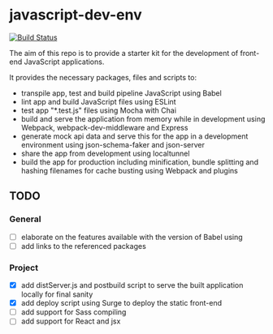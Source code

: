 # javascript-dev-env
[![Build Status](https://travis-ci.org/reubenberghan/javascript-dev-env.svg?branch=master)](https://travis-ci.org/reubenberghan/javascript-js-dev-env)

The aim of this repo is to provide a starter kit for the development of front-end JavaScript applications.

It provides the necessary packages, files and scripts to:
- transpile app, test and build pipeline JavaScript using Babel 
- lint app and build JavaScript files using ESLint
- test app "*.test.js" files using Mocha with Chai
- build and serve the application from memory while in development using Webpack, webpack-dev-middleware and Express
- generate mock api data and serve this for the app in a development environment using json-schema-faker and json-server
- share the app from development using localtunnel
- build the app for production including minification, bundle splitting and hashing filenames for cache busting using Webpack and plugins

## TODO
### General
- [ ] elaborate on the features available with the version of Babel using
- [ ] add links to the referenced packages

### Project
- [x] add distServer.js and postbuild script to serve the built application locally for final sanity
- [x] add deploy script using Surge to deploy the static front-end
- [ ] add support for Sass compiling
- [ ] add support for React and jsx
